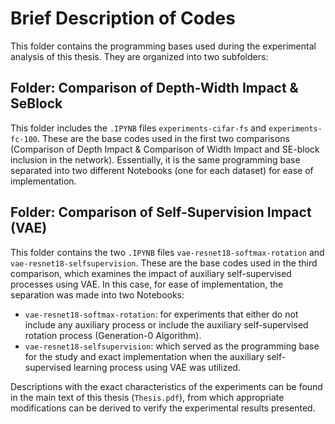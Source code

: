 # Brief Description of Codes

This folder contains the programming bases used during the experimental analysis of this thesis. They are organized into two subfolders:

## Folder: Comparison of Depth-Width Impact & SeBlock

This folder includes the `.IPYNB` files `experiments-cifar-fs` and `experiments-fc-100`. These are the base codes used in the first two comparisons (Comparison of Depth Impact & Comparison of Width Impact and SE-block inclusion in the network). Essentially, it is the same programming base separated into two different Notebooks (one for each dataset) for ease of implementation.

## Folder: Comparison of Self-Supervision Impact (VAE)

This folder contains the two `.IPYNB` files `vae-resnet18-softmax-rotation` and `vae-resnet18-selfsupervision`. These are the base codes used in the third comparison, which examines the impact of auxiliary self-supervised processes using VAE. In this case, for ease of implementation, the separation was made into two Notebooks:

- `vae-resnet18-softmax-rotation`: for experiments that either do not include any auxiliary process or include the auxiliary self-supervised rotation process (Generation-0 Algorithm).
- `vae-resnet18-selfsupervision`: which served as the programming base for the study and exact implementation when the auxiliary self-supervised learning process using VAE was utilized.

Descriptions with the exact characteristics of the experiments can be found in the main text of this thesis (`Thesis.pdf`), from which appropriate modifications can be derived to verify the experimental results presented.

